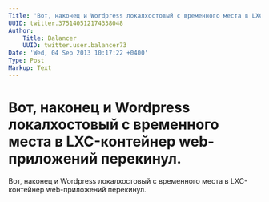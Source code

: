 ```yaml
---
Title: 'Вот, наконец и Wordpress локалхостовый с временного места в LXC-контейнер web-приложений перекинул.'
UUID: twitter.375140512174338048
Author:
    Title: Balancer
    UUID: twitter.user.balancer73
Date: 'Wed, 04 Sep 2013 10:17:22 +0400'
Type: Post
Markup: Text
---
```


# Вот, наконец и Wordpress локалхостовый с временного места в LXC-контейнер web-приложений перекинул.

Вот, наконец и Wordpress локалхостовый с временного места в
LXC-контейнер web-приложений перекинул.